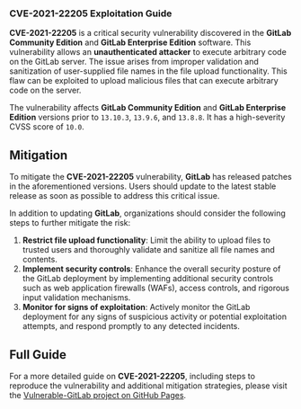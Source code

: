 ### CVE-2021-22205 Exploitation Guide

**CVE-2021-22205** is a critical security vulnerability discovered in the **GitLab Community Edition** and **GitLab Enterprise Edition** software. This vulnerability allows an **unauthenticated attacker** to execute arbitrary code on the GitLab server. The issue arises from improper validation and sanitization of user-supplied file names in the file upload functionality. This flaw can be exploited to upload malicious files that can execute arbitrary code on the server.

The vulnerability affects **GitLab Community Edition** and **GitLab Enterprise Edition** versions prior to `13.10.3`, `13.9.6`, and `13.8.8`. It has a high-severity CVSS score of `10.0`.

## Mitigation

To mitigate the **CVE-2021-22205** vulnerability, **GitLab** has released patches in the aforementioned versions. Users should update to the latest stable release as soon as possible to address this critical issue.

In addition to updating **GitLab**, organizations should consider the following steps to further mitigate the risk:

1. **Restrict file upload functionality**: Limit the ability to upload files to trusted users and thoroughly validate and sanitize all file names and contents.
2. **Implement security controls**: Enhance the overall security posture of the GitLab deployment by implementing additional security controls such as web application firewalls (WAFs), access controls, and rigorous input validation mechanisms.
3. **Monitor for signs of exploitation**: Actively monitor the GitLab deployment for any signs of suspicious activity or potential exploitation attempts, and respond promptly to any detected incidents.

## Full Guide

For a more detailed guide on **CVE-2021-22205**, including steps to reproduce the vulnerability and additional mitigation strategies, please visit the [Vulnerable-GitLab project on GitHub Pages](https://sne-m23-sn.github.io/Vulnerable-GitLab/CVE-2021-22205/).

